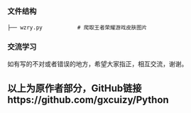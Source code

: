 ### 文件结构

```
├── wzry.py           # 爬取王者荣耀游戏皮肤图片
```

### 交流学习

如有写的不对或者错误的地方，希望大家指正，相互交流，谢谢。

## 以上为原作者部分，GitHub链接https://github.com/gxcuizy/Python


